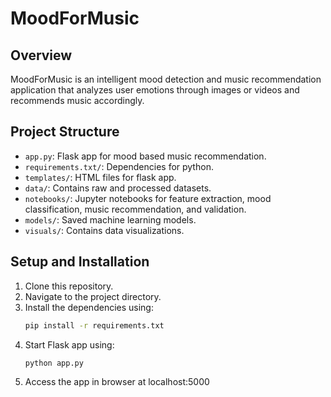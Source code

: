 # MoodForMusic

## Overview

MoodForMusic is an intelligent mood detection and music recommendation application that analyzes user emotions through images or videos and recommends music accordingly.

## Project Structure

- `app.py`: Flask app for mood based music recommendation.
- `requirements.txt/`: Dependencies for python.
- `templates/`: HTML files for flask app.
- `data/`: Contains raw and processed datasets.
- `notebooks/`: Jupyter notebooks for feature extraction, mood classification, music recommendation, and validation.
- `models/`: Saved machine learning models.
- `visuals/`: Contains data visualizations.

## Setup and Installation

1. Clone this repository.
2. Navigate to the project directory.
3. Install the dependencies using:
   ```bash
   pip install -r requirements.txt
   ```
4. Start Flask app using:
   ```bash
   python app.py
   ```
5. Access the app in browser at localhost:5000
